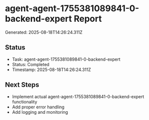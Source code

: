 # agent-agent-1755381089841-0-backend-expert Report

Generated: 2025-08-18T14:26:24.311Z

## Status
- Task: agent-agent-1755381089841-0-backend-expert
- Status: Completed
- Timestamp: 2025-08-18T14:26:24.311Z

## Next Steps
- Implement actual agent-agent-1755381089841-0-backend-expert functionality
- Add proper error handling
- Add logging and monitoring
